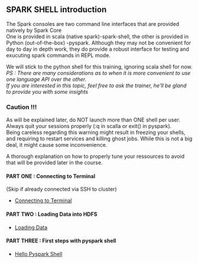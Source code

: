 ## SPARK SHELL introduction

The Spark consoles are two command line interfaces that are provided natively by Spark Core  
One is provided in scala (native spark)-spark-shell, the other is provided in Python (out-of-the-box) -pyspark. 
Although they may not be convenient for day to day in depth work, they do provide a robust interface for testing and exucuting spark commands in REPL mode.  

We will stick to the python shell for this training, ignoring scala shell for now.<br>
*PS : There are many considerations as to when it is more convenient to use one language API over the other.*  
*If you are interested in this topic, feel free to ask the trainer, he'll be gland to provide you with some insights*

### Caution !!!
As will be explained later, do NOT launch more than ONE shell per user. 
Always quit your sessions properly (:q in scalla or exit() in pyspark).   
Being careless regarding this warning might result in freezing your shells,  
and requiring to restart services and killing ghost jobs. 
While this is not a big deal, it might cause some inconvenience.

A thorough explanation on how to properly tune your ressources to avoid that will be provided later in the course. 


#### PART ONE : Connecting to Terminal
(Skip if already connected via SSH to cluster)

- [Connecting to Terminal](https://github.com/mehdi-lamrani/spark-training-v2.0/blob/main/session%201/part%201/shell/exercices/00-terminal.md)

#### PART TWO : Loading Data into HDFS

- [Loading Data](https://github.com/mehdi-lamrani/spark-training-v2.0/blob/main/session%201/part%201/shell/exercices/01.load-data.md)

#### PART THREE : First steps with pyspark shell

- [Hello Pyspark Shell](https://github.com/mehdi-lamrani/spark-training-v2.0/blob/main/session%201/part%201/shell/exercices/02-pyspark-shell.md)
